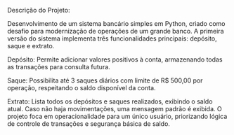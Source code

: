 Descrição do Projeto:

Desenvolvimento de um sistema bancário simples em Python, criado como desafio para modernização de operações de um grande banco. 
A primeira versão do sistema implementa três funcionalidades principais: depósito, saque e extrato.

Depósito: Permite adicionar valores positivos à conta, armazenando todas as transações para consulta futura.

Saque: Possibilita até 3 saques diários com limite de R$ 500,00 por operação, respeitando o saldo disponível da conta.

Extrato: Lista todos os depósitos e saques realizados, exibindo o saldo atual. Caso não haja movimentações, uma mensagem padrão é exibida.
O projeto foca em operacionalidade para um único usuário, priorizando lógica de controle de transações e segurança básica de saldo.
